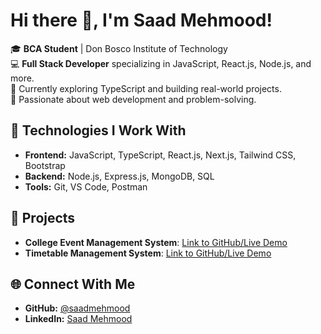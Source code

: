 # Hi there 👋, I'm Saad Mehmood!

🎓 **BCA Student** | Don Bosco Institute of Technology  
💻 **Full Stack Developer** specializing in JavaScript, React.js, Node.js, and more.  
🌱 Currently exploring TypeScript and building real-world projects.  
🚀 Passionate about web development and problem-solving.  

## 🔧 Technologies I Work With
- **Frontend:** JavaScript, TypeScript, React.js, Next.js, Tailwind CSS, Bootstrap  
- **Backend:** Node.js, Express.js, MongoDB, SQL  
- **Tools:** Git, VS Code, Postman

## 📌 Projects
- **College Event Management System**: [Link to GitHub/Live Demo](https://event-mang-app.vercel.app/)
- **Timetable Management System**: [Link to GitHub/Live Demo](https://time-table-management-one.vercel.app/)

## 🌐 Connect With Me
- **GitHub:** [@saadmehmood](https://github.com/Saadmehmood1234)
- **LinkedIn:** [Saad Mehmood](https://linkedin.com/in/saad-mehmood-4a6036255/)
